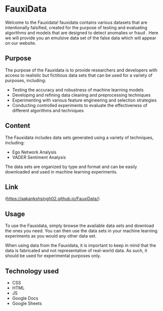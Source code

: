# FauxiData 

Welcome to the Fauxidata! fauxidata contains various datasets that are intentionally falsified, created for the purpose of testing and evaluating algorithms and models that are designed to detect anomalies or fraud . Here we will provide you an emulsive data set of the false data which will appear on our website.

## Purpose

The purpose of the Fauxidata is to provide researchers and developers with access to realistic but fictitious data sets that can be used for a variety of purposes, including:

- Testing the accuracy and robustness of machine learning models
- Developing and refining data cleaning and preprocessing techniques
- Experimenting with various feature engineering and selection strategies
- Conducting controlled experiments to evaluate the effectiveness of different algorithms and techniques

## Content

The Fauxidata includes data sets generated using a variety of techniques, including:

- Ego Network Analysis
- VADER Sentiment Analysis 

The data sets are organized by type and format and can be easily downloaded and used in machine learning experiments.

## Link
(https://aakankshsingh02.github.io/FauxiData/)

## Usage

To use the Fauxidata, simply browse the available data sets and download the ones you need. You can then use the data sets in your machine learning experiments as you would any other data set.

When using data from the Fauxidata, it is important to keep in mind that the data is fabricated and not representative of real-world data. As such, it should be used for experimental purposes only.

## Technology used
- CSS
- HTML
- JS
- Google Docs
- Google Sheets
